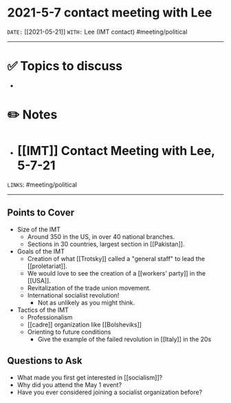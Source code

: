 # 2021-5-7 contact meeting with Lee
`DATE:` [[2021-05-21]]
`WITH:` Lee (IMT contact)
#meeting/political

---
# ✅ Topics to discuss
- 

# ✏️ Notes
- # [[IMT]] Contact Meeting with Lee, 5-7-21
`LINKS`: 
#meeting/political 

---
## Points to Cover
- Size of the IMT
	- Around 350 in the US, in over 40 national branches.
	- Sections in 30 countries, largest section in [[Pakistan]].
- Goals of the IMT
	- Creation of what [[Trotsky]] called a "general staff" to lead the [[proletariat]].
	- We would love to see the creation of a [[workers' party]] in the [[USA]].
	- Revitalization of the trade union movement.
	- International socialist revolution!
		- Not as unlikely as you might think.
- Tactics of the IMT
	- Professionalism
	- [[cadre]] organization like [[Bolsheviks]]
	- Orienting to future conditions
		- Give the example of the failed revolution in [[Italy]] in the 20s

## Questions to Ask
- What made you first get interested in [[socialism]]?
- Why did you attend the May 1 event? 
- Have you ever considered joining a socialist organization before?